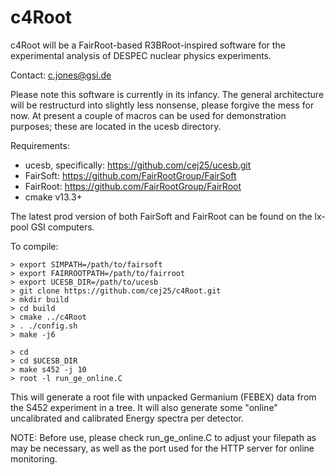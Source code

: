 # c4Root

c4Root will be a FairRoot-based R3BRoot-inspired software for the experimental analysis of DESPEC nuclear physics experiments.

Contact: c.jones@gsi.de

Please note this software is currently in its infancy. The general architecture will be restructurd into slightly less nonsense, please forgive the mess for now. At present a couple of macros can be used for demonstration purposes; these are located in the ucesb directory. 

Requirements:
* ucesb, specifically: https://github.com/cej25/ucesb.git
* FairSoft: https://github.com/FairRootGroup/FairSoft
* FairRoot: https://github.com/FairRootGroup/FairRoot
* cmake v13.3+

The latest prod version of both FairSoft and FairRoot can be found on the lx-pool GSI computers.

To compile:
```
> export SIMPATH=/path/to/fairsoft
> export FAIRROOTPATH=/path/to/fairroot
> export UCESB_DIR=/path/to/ucesb
> git clone https://github.com/cej25/c4Root.git
> mkdir build
> cd build
> cmake ../c4Root
> . ./config.sh
> make -j6
```

```
> cd
> cd $UCESB_DIR
> make s452 -j 10
> root -l run_ge_online.C
```

This will generate a root file with unpacked Germanium (FEBEX) data from the S452 experiment in a tree. It will also generate some "online" uncalibrated and calibrated Energy spectra per detector.

NOTE: Before use, please check run_ge_online.C to adjust your filepath as may be necessary, as well as the port used for the HTTP server for online monitoring.

